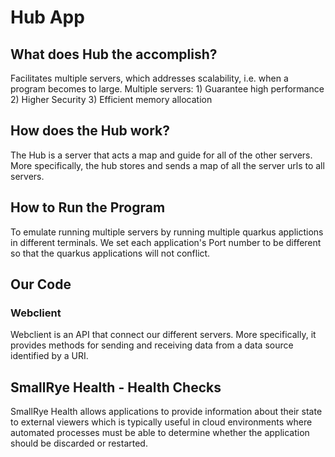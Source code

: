 # Hub App
## What does Hub the accomplish? 
Facilitates multiple servers, which addresses scalability, i.e. when a program becomes to large. 
Multiple servers:
    1) Guarantee high performance 
    2) Higher Security
    3) Efficient memory allocation

## How does the Hub work?
The Hub is a server that acts a map and guide for all of the other servers. More specifically, the hub stores and sends a map of all the server urls to all servers. 

## How to Run the Program
To emulate running multiple servers by running multiple quarkus applictions in different terminals. We set each application's Port number to be different so that the quarkus applications will not conflict. 

## Our Code
### Webclient
Webclient is an API that connect our different servers. More specifically, it provides methods for sending and receiving data from a data source identified by a URI. 

## SmallRye Health - Health Checks
SmallRye Health allows applications to provide information about their state to external viewers which is typically useful in cloud environments where automated processes must be able to determine whether the application should be discarded or restarted.